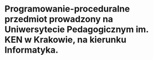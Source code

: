 # Programowanie-proceduralne przedmiot prowadzony na Uniwersytecie Pedagogicznym im. KEN w Krakowie, na kierunku Informatyka.
